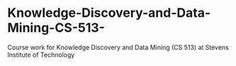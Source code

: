 # Knowledge-Discovery-and-Data-Mining-CS-513-
Course work for Knowledge Discovery and Data Mining (CS 513) at Stevens Institute of Technology
